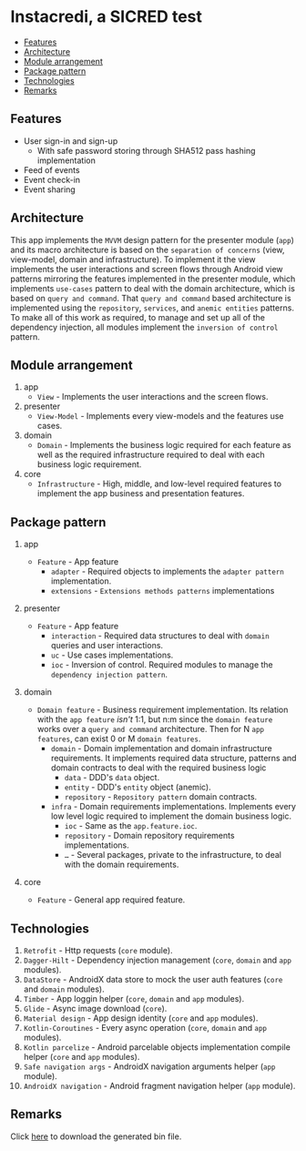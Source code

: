 # Instacredi, a SICRED test
- [Features](#features)
- [Architecture](#architecture)
- [Module arrangement](#module-arrangement)
- [Package pattern](#package-pattern)
- [Technologies](#technologies)
- [Remarks](#remarks)
## Features
* User sign-in and sign-up
    * With safe password storing through SHA512 pass hashing implementation
* Feed of events
* Event check-in
* Event sharing

## Architecture
This app implements the `MVVM` design pattern for the presenter module (`app`) and its macro architecture is based on the `separation of concerns` (view, view-model, domain and infrastructure).
To implement it the view implements the user interactions and screen flows through Android view patterns mirroring the features implemented in the presenter module, which implements `use-cases` pattern to deal with the domain architecture, which is based on `query and command`. That `query and command` based architecture is implemented using the `repository`, `services`, and `anemic entities` patterns.</br> 
To make all of this work as required, to manage and set up all of the dependency injection, all modules implement the `inversion of control` pattern.

## Module arrangement
1. app
    * `View` - Implements the user interactions and the screen flows.
2. presenter
    * `View-Model` - Implements every view-models and the features use cases.
3. domain
    * `Domain` - Implements the business logic required for each feature as well as the required infrastructure required to deal with each business logic requirement.
4. core
    * `Infrastructure` - High, middle, and low-level required features to implement the app business and presentation features.

## Package pattern
1. app
    * `Feature` - App feature
        * `adapter` - Required objects to implements the `adapter pattern` implementation.
        * `extensions` - `Extensions methods patterns` implementations
2. presenter
    * `Feature` - App feature
        * `interaction` - Required data structures to deal with `domain` queries and user interactions.
        * `uc` - Use cases implementations.
        * `ioc` - Inversion of control. Required modules to manage the `dependency injection pattern`.
   
3. domain
    * `Domain feature` - Business requirement implementation. Its relation with the `app feature` *isn't* 1:1, but n:m since the `domain feature` works over a `query and command` architecture. Then for N `app features`, can exist 0 or M `domain features`.
        * `domain` - Domain implementation and domain infrastructure requirements. It implements required data structure, patterns and domain contracts to deal with the required business logic
            * `data` - DDD's `data` object.
            * `entity` - DDD's `entity` object (anemic).
            * `repository` - `Repository pattern` domain contracts.
        * `infra` - Domain requirements implementations. Implements every low level logic required to implement the domain business logic.
            * `ioc` - Same as the `app.feature.ioc`.
            * `repository` - Domain repository requirements implementations.
            *  `…` - Several packages, private to the infrastructure, to deal with the domain requirements.
4. core
    * `Feature` - General app required feature.
    
## Technologies
1. `Retrofit` - Http requests (`core` module).
2. `Dagger-Hilt` - Dependency injection management (`core`, `domain` and `app` modules).
3. `DataStore` - AndroidX data store to mock the user auth features (`core` and `domain` modules).
4. `Timber` - App loggin helper (`core`, `domain` and `app` modules).
5. `Glide` - Async image download (`core`).
6. `Material design` - App design identity (`core` and `app` modules).
7. `Kotlin-Coroutines` - Every async operation (`core`, `domain` and `app` modules).
8. `Kotlin parcelize` - Android parcelable objects implementation compile helper (`core` and `app` modules).
9. `Safe navigation args` - AndroidX navigation arguments helper (`app` module).
10. `AndroidX navigation` - Android fragment navigation helper (`app` module).

## Remarks
Click [here](bin/app-release.apk) to download the generated bin file. 